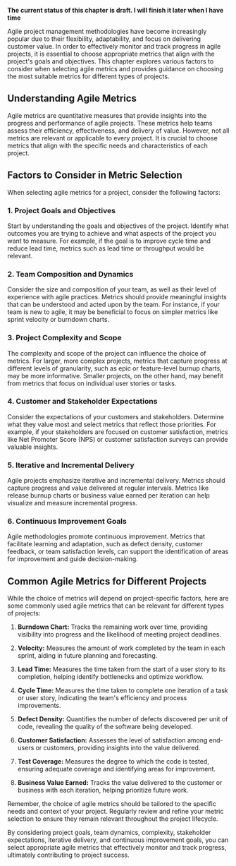 **The current status of this chapter is draft. I will finish it later when I have time**

Agile project management methodologies have become increasingly popular due to their flexibility, adaptability, and focus on delivering customer value. In order to effectively monitor and track progress in agile projects, it is essential to choose appropriate metrics that align with the project's goals and objectives. This chapter explores various factors to consider when selecting agile metrics and provides guidance on choosing the most suitable metrics for different types of projects.

**Understanding Agile Metrics**
-------------------------------

Agile metrics are quantitative measures that provide insights into the progress and performance of agile projects. These metrics help teams assess their efficiency, effectiveness, and delivery of value. However, not all metrics are relevant or applicable to every project. It is crucial to choose metrics that align with the specific needs and characteristics of each project.

**Factors to Consider in Metric Selection**
-------------------------------------------

When selecting agile metrics for a project, consider the following factors:

### **1. Project Goals and Objectives**

Start by understanding the goals and objectives of the project. Identify what outcomes you are trying to achieve and what aspects of the project you want to measure. For example, if the goal is to improve cycle time and reduce lead time, metrics such as lead time or throughput would be relevant.

### **2. Team Composition and Dynamics**

Consider the size and composition of your team, as well as their level of experience with agile practices. Metrics should provide meaningful insights that can be understood and acted upon by the team. For instance, if your team is new to agile, it may be beneficial to focus on simpler metrics like sprint velocity or burndown charts.

### **3. Project Complexity and Scope**

The complexity and scope of the project can influence the choice of metrics. For larger, more complex projects, metrics that capture progress at different levels of granularity, such as epic or feature-level burnup charts, may be more informative. Smaller projects, on the other hand, may benefit from metrics that focus on individual user stories or tasks.

### **4. Customer and Stakeholder Expectations**

Consider the expectations of your customers and stakeholders. Determine what they value most and select metrics that reflect those priorities. For example, if your stakeholders are focused on customer satisfaction, metrics like Net Promoter Score (NPS) or customer satisfaction surveys can provide valuable insights.

### **5. Iterative and Incremental Delivery**

Agile projects emphasize iterative and incremental delivery. Metrics should capture progress and value delivered at regular intervals. Metrics like release burnup charts or business value earned per iteration can help visualize and measure incremental progress.

### **6. Continuous Improvement Goals**

Agile methodologies promote continuous improvement. Metrics that facilitate learning and adaptation, such as defect density, customer feedback, or team satisfaction levels, can support the identification of areas for improvement and guide decision-making.

**Common Agile Metrics for Different Projects**
-----------------------------------------------

While the choice of metrics will depend on project-specific factors, here are some commonly used agile metrics that can be relevant for different types of projects:

1. **Burndown Chart:** Tracks the remaining work over time, providing visibility into progress and the likelihood of meeting project deadlines.

2. **Velocity:** Measures the amount of work completed by the team in each sprint, aiding in future planning and forecasting.

3. **Lead Time:** Measures the time taken from the start of a user story to its completion, helping identify bottlenecks and optimize workflow.

4. **Cycle Time:** Measures the time taken to complete one iteration of a task or user story, indicating the team's efficiency and process improvements.

5. **Defect Density:** Quantifies the number of defects discovered per unit of code, revealing the quality of the software being developed.

6. **Customer Satisfaction:** Assesses the level of satisfaction among end-users or customers, providing insights into the value delivered.

7. **Test Coverage:** Measures the degree to which the code is tested, ensuring adequate coverage and identifying areas for improvement.

8. **Business Value Earned:** Tracks the value delivered to the customer or business with each iteration, helping prioritize future work.

Remember, the choice of agile metrics should be tailored to the specific needs and context of your project. Regularly review and refine your metric selection to ensure they remain relevant throughout the project lifecycle.

By considering project goals, team dynamics, complexity, stakeholder expectations, iterative delivery, and continuous improvement goals, you can select appropriate agile metrics that effectively monitor and track progress, ultimately contributing to project success.
